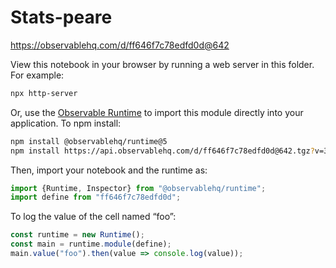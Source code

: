 # Stats-peare

https://observablehq.com/d/ff646f7c78edfd0d@642

View this notebook in your browser by running a web server in this folder. For
example:

~~~sh
npx http-server
~~~

Or, use the [Observable Runtime](https://github.com/observablehq/runtime) to
import this module directly into your application. To npm install:

~~~sh
npm install @observablehq/runtime@5
npm install https://api.observablehq.com/d/ff646f7c78edfd0d@642.tgz?v=3
~~~

Then, import your notebook and the runtime as:

~~~js
import {Runtime, Inspector} from "@observablehq/runtime";
import define from "ff646f7c78edfd0d";
~~~

To log the value of the cell named “foo”:

~~~js
const runtime = new Runtime();
const main = runtime.module(define);
main.value("foo").then(value => console.log(value));
~~~
